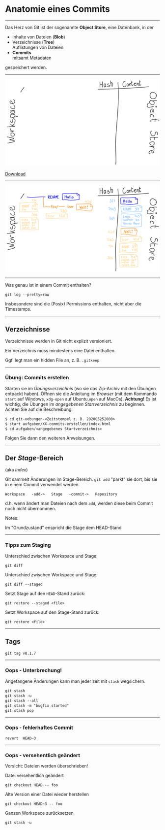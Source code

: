 # Anatomie eines Commits


---

Das Herz von Git ist der sogenannte **Object Store**,
eine Datenbank, in der 
 
 * Inhalte von Dateien (**Blob**)
 * Verzeichnisse (**Tree**)\
   Auflistungen von Dateien
 * **Commits**\
   mitsamt Metadaten
   
gespeichert werden.


---


![Commit Trees](commits-im-object-store.svg)

[Download](commits-im-object-store.svg)

---


![Commit Trees](commits-im-object-store.png)


---

Was genau ist in einem Commit enthalten?

    git log --pretty=raw

Insbesondere sind die (Posix) Permissions enthalten, nicht aber die Timestamps.


---

## Verzeichnisse

Verzeichnisse werden in Git nicht explizit versioniert.

Ein Verzeichnis muss mindestens eine Datei enthalten.

Ggf. legt man ein hidden File an, z. B. `.gitkeep`


---

### Übung: Commits erstellen

Starten sie im *Übungsverzeichnis* (wo sie das Zip-Archiv mit den
Übungen entpackt haben).
Öffnen sie die Anleitung im *Browser* (mit dem Kommando `start` auf
Windows, `xdg-open` auf Ubuntu,`open` auf MacOs).
**Achtung!** Es ist wichtig, die Übungen im *angegebenen
Startverzeichnis* zu beginnen. Achten Sie auf die Beschreibung:

    $ cd git-uebungen-<Zeitstempel z. B. 202005252000>
    $ start aufgaben/XX-commits-erstellen/index.html 
    $ cd aufgaben/<angegebenes Startverzeichnis>

Folgen Sie dann den weiteren Anweisungen.


---


## Der *Stage*-Bereich 

(aka *Index*)

Git sammelt Änderungen im Stage-Bereich.
`git add` "parkt" sie dort,
bis sie in einem Commit verwendet werden.

    Workspace   -add->   Stage   -commit->   Repository

d.h. wenn ändert man Dateien nach dem `add`,
werden diese beim Commit noch nicht übernommen.


Notes:

Im "Grundzustand" enspricht die Stage dem HEAD-Stand


---


### Tipps zum Staging

Unterschied zwischen Workspace und Stage:

    git diff

Unterschied zwischen Workspace und Stage:

    git diff --staged

Setzt Stage auf den `HEAD`-Stand zurück:

    git restore --staged <file>

Setzt Workspace auf den Stage-Stand zurück:

    git restore <file>




---

## Tags

    git tag v0.1.7


---

### Oops - Unterbrechung!

Angefangene Änderungen kann man jeder zeit mit `stash` wegsichern.

    git stash
    git stash -u
    git stash --all
    git stash -m "bugfix started"
    git stash pop


---

### Oops - fehlerhaftes Commit


    revert  HEAD~3


---


### Oops - versehentlich geändert

Vorsicht: Dateien werden überschrieben!

Datei versehentlich geändert

    git checkout HEAD -- foo

Alte Version einer Datei wieder herstellen

    git checkout HEAD~3 -- foo

Ganzen Workspace zurücksetzen

    git stash -u

